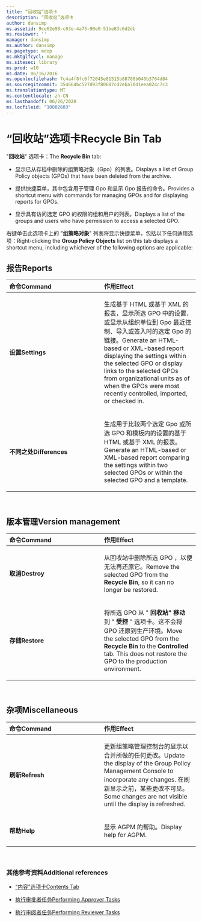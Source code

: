 ```yaml
---
title: “回收站”选项卡
description: “回收站”选项卡
author: dansimp
ms.assetid: 9ce62e98-c03e-4a75-90e0-51be83c6d2db
ms.reviewer: ''
manager: dansimp
ms.author: dansimp
ms.pagetype: mdop
ms.mktglfcycl: manage
ms.sitesec: library
ms.prod: w10
ms.date: 06/16/2016
ms.openlocfilehash: 7c4a4f8fc6f72045e81515b88788b040b3764d84
ms.sourcegitcommit: 354664bc527d93f80687cd2eba70d1eea024c7c3
ms.translationtype: MT
ms.contentlocale: zh-CN
ms.lasthandoff: 06/26/2020
ms.locfileid: "10802603"
---
```

# <span data-ttu-id="92f05-103">“回收站”选项卡</span><span class="sxs-lookup"><span data-stu-id="92f05-103">Recycle Bin Tab</span></span>


<span data-ttu-id="92f05-104">"**回收站**" 选项卡：</span><span class="sxs-lookup"><span data-stu-id="92f05-104">The **Recycle Bin** tab:</span></span>

-   <span data-ttu-id="92f05-105">显示已从存档中删除的组策略对象（Gpo）的列表。</span><span class="sxs-lookup"><span data-stu-id="92f05-105">Displays a list of Group Policy objects (GPOs) that have been deleted from the archive.</span></span>

-   <span data-ttu-id="92f05-106">提供快捷菜单，其中包含用于管理 Gpo 和显示 Gpo 报告的命令。</span><span class="sxs-lookup"><span data-stu-id="92f05-106">Provides a shortcut menu with commands for managing GPOs and for displaying reports for GPOs.</span></span>

-   <span data-ttu-id="92f05-107">显示具有访问选定 GPO 的权限的组和用户的列表。</span><span class="sxs-lookup"><span data-stu-id="92f05-107">Displays a list of the groups and users who have permission to access a selected GPO.</span></span>

<span data-ttu-id="92f05-108">右键单击此选项卡上的 "**组策略对象**" 列表将显示快捷菜单，包括以下任何适用选项：</span><span class="sxs-lookup"><span data-stu-id="92f05-108">Right-clicking the **Group Policy Objects** list on this tab displays a shortcut menu, including whichever of the following options are applicable:</span></span>

## <span data-ttu-id="92f05-109">报告</span><span class="sxs-lookup"><span data-stu-id="92f05-109">Reports</span></span>


<table>
<colgroup>
<col width="50%" />
<col width="50%" />
</colgroup>
<thead>
<tr class="header">
<th align="left"><span data-ttu-id="92f05-110">命令</span><span class="sxs-lookup"><span data-stu-id="92f05-110">Command</span></span></th>
<th align="left"><span data-ttu-id="92f05-111">作用</span><span class="sxs-lookup"><span data-stu-id="92f05-111">Effect</span></span></th>
</tr>
</thead>
<tbody>
<tr class="odd">
<td align="left"><p><strong><span data-ttu-id="92f05-112">设置</span><span class="sxs-lookup"><span data-stu-id="92f05-112">Settings</span></span></strong></p></td>
<td align="left"><p><span data-ttu-id="92f05-113">生成基于 HTML 或基于 XML 的报表，显示所选 GPO 中的设置，或显示从组织单位到 Gpo 最近控制、导入或签入时的选定 Gpo 的链接。</span><span class="sxs-lookup"><span data-stu-id="92f05-113">Generate an HTML-based or XML-based report displaying the settings within the selected GPO or display links to the selected GPOs from organizational units as of when the GPOs were most recently controlled, imported, or checked in.</span></span></p></td>
</tr>
<tr class="even">
<td align="left"><p><strong><span data-ttu-id="92f05-114">不同之处</span><span class="sxs-lookup"><span data-stu-id="92f05-114">Differences</span></span></strong></p></td>
<td align="left"><p><span data-ttu-id="92f05-115">生成用于比较两个选定 Gpo 或所选 GPO 和模板内的设置的基于 HTML 或基于 XML 的报表。</span><span class="sxs-lookup"><span data-stu-id="92f05-115">Generate an HTML-based or XML-based report comparing the settings within two selected GPOs or within the selected GPO and a template.</span></span></p></td>
</tr>
</tbody>
</table>

 

## <span data-ttu-id="92f05-116">版本管理</span><span class="sxs-lookup"><span data-stu-id="92f05-116">Version management</span></span>


<table>
<colgroup>
<col width="50%" />
<col width="50%" />
</colgroup>
<thead>
<tr class="header">
<th align="left"><span data-ttu-id="92f05-117">命令</span><span class="sxs-lookup"><span data-stu-id="92f05-117">Command</span></span></th>
<th align="left"><span data-ttu-id="92f05-118">作用</span><span class="sxs-lookup"><span data-stu-id="92f05-118">Effect</span></span></th>
</tr>
</thead>
<tbody>
<tr class="odd">
<td align="left"><p><strong><span data-ttu-id="92f05-119">取消</span><span class="sxs-lookup"><span data-stu-id="92f05-119">Destroy</span></span></strong></p></td>
<td align="left"><p><span data-ttu-id="92f05-120">从回收站中删除所选 GPO <strong> </strong> ，以便无法再还原它。</span><span class="sxs-lookup"><span data-stu-id="92f05-120">Remove the selected GPO from the <strong>Recycle Bin</strong>, so it can no longer be restored.</span></span></p></td>
</tr>
<tr class="even">
<td align="left"><p><strong><span data-ttu-id="92f05-121">存储</span><span class="sxs-lookup"><span data-stu-id="92f05-121">Restore</span></span></strong></p></td>
<td align="left"><p><span data-ttu-id="92f05-122">将所选 GPO 从 " <strong> 回收站" 移动 </strong> 到 " <strong> 受控 </strong> " 选项卡。这不会将 GPO 还原到生产环境。</span><span class="sxs-lookup"><span data-stu-id="92f05-122">Move the selected GPO from the <strong>Recycle Bin</strong> to the <strong>Controlled</strong> tab. This does not restore the GPO to the production environment.</span></span></p></td>
</tr>
</tbody>
</table>

 

## <span data-ttu-id="92f05-123">杂项</span><span class="sxs-lookup"><span data-stu-id="92f05-123">Miscellaneous</span></span>


<table>
<colgroup>
<col width="50%" />
<col width="50%" />
</colgroup>
<thead>
<tr class="header">
<th align="left"><span data-ttu-id="92f05-124">命令</span><span class="sxs-lookup"><span data-stu-id="92f05-124">Command</span></span></th>
<th align="left"><span data-ttu-id="92f05-125">作用</span><span class="sxs-lookup"><span data-stu-id="92f05-125">Effect</span></span></th>
</tr>
</thead>
<tbody>
<tr class="odd">
<td align="left"><p><strong><span data-ttu-id="92f05-126">刷新</span><span class="sxs-lookup"><span data-stu-id="92f05-126">Refresh</span></span></strong></p></td>
<td align="left"><p><span data-ttu-id="92f05-127">更新组策略管理控制台的显示以合并所做的任何更改。</span><span class="sxs-lookup"><span data-stu-id="92f05-127">Update the display of the Group Policy Management Console to incorporate any changes.</span></span> <span data-ttu-id="92f05-128">在刷新显示之前，某些更改不可见。</span><span class="sxs-lookup"><span data-stu-id="92f05-128">Some changes are not visible until the display is refreshed.</span></span></p></td>
</tr>
<tr class="even">
<td align="left"><p><strong><span data-ttu-id="92f05-129">帮助</span><span class="sxs-lookup"><span data-stu-id="92f05-129">Help</span></span></strong></p></td>
<td align="left"><p><span data-ttu-id="92f05-130">显示 AGPM 的帮助。</span><span class="sxs-lookup"><span data-stu-id="92f05-130">Display help for AGPM.</span></span></p></td>
</tr>
</tbody>
</table>

 

### <span data-ttu-id="92f05-131">其他参考资料</span><span class="sxs-lookup"><span data-stu-id="92f05-131">Additional references</span></span>

-   [<span data-ttu-id="92f05-132">“内容”选项卡</span><span class="sxs-lookup"><span data-stu-id="92f05-132">Contents Tab</span></span>](contents-tab.md)

-   [<span data-ttu-id="92f05-133">执行审批者任务</span><span class="sxs-lookup"><span data-stu-id="92f05-133">Performing Approver Tasks</span></span>](performing-approver-tasks.md)

-   [<span data-ttu-id="92f05-134">执行审阅者任务</span><span class="sxs-lookup"><span data-stu-id="92f05-134">Performing Reviewer Tasks</span></span>](performing-reviewer-tasks.md)

 

 





